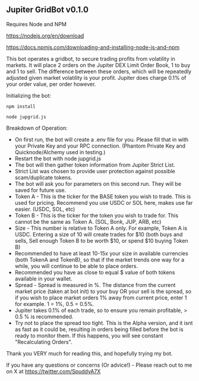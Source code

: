 ## Jupiter GridBot v0.1.0

Requires Node and NPM

https://nodejs.org/en/download

https://docs.npmjs.com/downloading-and-installing-node-js-and-npm

This bot operates a gridbot, to secure trading profits from volatility in markets.
It will place 2 orders on the Jupiter DEX Limit Order Book, 1 to buy and 1 to sell.
The difference between these orders, which will be repeatedly adjusted given market volatility is your profit.
Jupiter does charge 0.1% of your order value, per order however.

Initializing the bot:

```
npm install

node jupgrid.js
```

Breakdown of Operation:

-   On first run, the bot will create a .env file for you. Please fill that in with your Private Key and your RPC connection. (Phantom Private Key and Quicknode/Alchemy used in testing.)
-   Restart the bot with node jupgrid.js
-   The bot will then gather token information from Jupiter Strict List.
-   Strict List was chosen to provide user protection against possible scam/duplicate tokens.
-   The bot will ask you for parameters on this second run. They will be saved for future use.
-   Token A - This is the ticker for the BASE token you wish to trade. This is used for pricing. Recommend you use USDC or SOL here, makes use far easier. (USDC, SOL, etc)
-   Token B - This is the ticker for the token you wish to trade for. This cannot be the same as Token A. (SOL, Bonk, JUP, ARB, etc)
-   Size - This number is relative to Token A only. For example, Token A is USDC. Entering a size of 10 will create trades for $10 (both buys and sells, Sell enough Token B to be worth $10, or spend $10 buying Token B)
-   Recommended to have at least 10-15x your size in available currencies (both TokenA and TokenB), so that if the market trends one way for a while, you will continue to be able to place orders.
-   Recommended you have as close to equal $ value of both tokens available in your wallet.
-   Spread - Spread is measured in %. The distance from the current market price (taken at bot init) to your buy OR your sell is the spread, so if you wish to place market orders 1% away from current price, enter 1 for example. 1 = 1%, 0.5 = 0.5%.
-   Jupiter takes 0.1% of each trade, so to ensure you remain profitable, > 0.5 % is recommended.
-   Try not to place the spread too tight. This is the Alpha version, and it isnt as fast as it could be, resulting in orders being filled before the bot is ready to monitor them. If this happens, you will see constant "Recalculating Orders".

Thank you VERY much for reading this, and hopefully trying my bot.

If you have any questions or concerns (Or advice!) - Please reach out to me on X at https://twitter.com/SpuddyA7X
